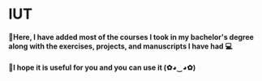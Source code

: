 # IUT

#### 🔸Here, I have added most of the courses I took in my bachelor's degree along with the exercises, projects, and manuscripts I have had 💻

#### 🔸I hope it is useful for you and you can use it (✿◕‿◕✿)

